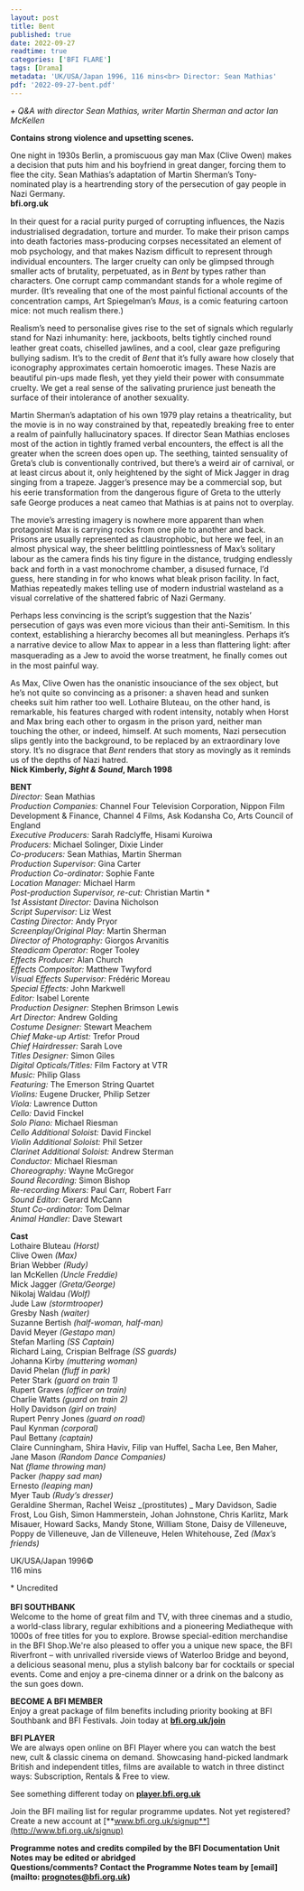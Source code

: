 ```yaml
---
layout: post
title: Bent
published: true
date: 2022-09-27
readtime: true
categories: ['BFI FLARE']
tags: [Drama]
metadata: 'UK/USA/Japan 1996, 116 mins<br> Director: Sean Mathias'
pdf: '2022-09-27-bent.pdf'
---
```


_+ Q&A with director Sean Mathias, writer Martin Sherman and actor Ian McKellen_

**Contains strong violence and upsetting scenes.**

One night in 1930s Berlin, a promiscuous gay man Max (Clive Owen) makes a decision that puts him and his boyfriend in great danger, forcing them to flee the city. Sean Mathias’s adaptation of Martin Sherman’s Tony-nominated play is a heartrending story of the persecution of gay people in Nazi Germany.  
**bfi.org.uk**  

In their quest for a racial purity purged of corrupting inﬂuences, the Nazis industrialised degradation, torture and murder. To make their prison camps into death factories mass-producing corpses necessitated an element of mob psychology, and that makes Nazism difﬁcult to represent through individual encounters. The larger cruelty can only be glimpsed through smaller acts of brutality, perpetuated, as in _Bent_ by types rather than characters. One corrupt camp commandant stands for a whole regime of murder. (It’s revealing that one of the most painful ﬁctional accounts of the concentration camps, Art Spiegelman’s _Maus_, is a comic featuring cartoon mice: not much realism there.)

Realism’s need to personalise gives rise to the set of signals which regularly stand for Nazi inhumanity: here, jackboots, belts tightly cinched round leather great coats, chiselled jawlines, and a cool, clear gaze preﬁguring bullying sadism. It’s to the credit of _Bent_ that it’s fully aware how closely that iconography approximates certain homoerotic images. These Nazis are beautiful pin-ups made ﬂesh, yet they yield their power with consummate cruelty. We get a real sense of the salivating prurience just beneath the surface of their intolerance of another sexuality.

Martin Sherman’s adaptation of his own 1979 play retains a theatricality, but the movie is in no way constrained by that, repeatedly breaking free to enter a realm of painfully hallucinatory spaces. If director Sean Mathias encloses most of the action in tightly framed verbal encounters, the effect is all the greater when the screen does open up. The seething, tainted sensuality of Greta’s club is conventionally contrived, but there’s a weird air of carnival, or at least circus about it, only heightened by the sight of Mick Jagger in drag singing from a trapeze. Jagger’s presence may be a commercial sop, but his eerie transformation from the dangerous ﬁgure of Greta to the utterly safe George produces a neat cameo that Mathias is at pains not to overplay.

The movie’s arresting imagery is nowhere more apparent than when protagonist Max is carrying rocks from one pile to another and back. Prisons are usually represented as claustrophobic, but here we feel, in an almost physical way, the sheer belittling pointlessness of Max’s solitary labour as the camera ﬁnds his tiny ﬁgure in the distance, trudging endlessly back and forth in a vast monochrome chamber, a disused furnace, I’d guess, here standing in for who knows what bleak prison facility. In fact, Mathias repeatedly makes telling use of modern industrial wasteland as a visual correlative of the shattered fabric of Nazi Germany.

Perhaps less convincing is the script’s suggestion that the Nazis’ persecution of gays was even more vicious than their anti-Semitism. In this context, establishing a hierarchy becomes all but meaningless. Perhaps it’s a narrative device to allow Max to appear in a less than ﬂattering light: after masquerading as a Jew to avoid the worse treatment, he ﬁnally comes out in the most painful way.

As Max, Clive Owen has the onanistic insouciance of the sex object, but he’s not quite so convincing as a prisoner: a shaven head and sunken cheeks suit him rather too well. Lothaire Bluteau, on the other hand, is remarkable, his features charged with rodent intensity, notably when Horst and Max bring each other to orgasm in the prison yard, neither man touching the other, or indeed, himself. At such moments, Nazi persecution slips gently into the background, to be replaced by an extraordinary love story. It’s no disgrace that _Bent_ renders that story as movingly as it reminds us of the depths of Nazi hatred.  
**Nick Kimberly, _Sight & Sound_, March 1998**  

**BENT**  
_Director:_ Sean Mathias  
_Production Companies:_ Channel Four Television Corporation, Nippon Film Development & Finance, Channel 4 Films, Ask Kodansha Co, Arts Council of England  
_Executive Producers:_ Sarah Radclyffe, Hisami Kuroiwa  
_Producers:_ Michael Solinger, Dixie Linder  
_Co-producers:_ Sean Mathias, Martin Sherman  
_Production Supervisor:_ Gina Carter  
_Production Co-ordinator:_ Sophie Fante  
_Location Manager:_ Michael Harm  
_Post-production Supervisor, re-cut:_ Christian Martin *  
_1st Assistant Director:_ Davina Nicholson  
_Script Supervisor:_ Liz West  
_Casting Director:_ Andy Pryor  
_Screenplay/Original Play:_ Martin Sherman  
_Director of Photography:_ Giorgos Arvanitis  
_Steadicam Operator:_ Roger Tooley  
_Effects Producer:_ Alan Church  
_Effects Compositor:_ Matthew Twyford  
_Visual Effects Supervisor:_ Frédéric Moreau  
_Special Effects:_ John Markwell  
_Editor:_ Isabel Lorente  
_Production Designer:_ Stephen Brimson Lewis  
_Art Director:_ Andrew Golding  
_Costume Designer:_ Stewart Meachem  
_Chief Make-up Artist:_ Trefor Proud  
_Chief Hairdresser:_ Sarah Love  
_Titles Designer:_ Simon Giles  
_Digital Opticals/Titles:_ Film Factory at VTR  
_Music:_ Philip Glass  
_Featuring:_ The Emerson String Quartet  
_Violins:_ Eugene Drucker, Philip Setzer  
_Viola:_ Lawrence Dutton  
_Cello:_ David Finckel  
_Solo Piano:_ Michael Riesman  
_Cello Additional Soloist:_ David Finckel  
_Violin Additional Soloist:_ Phil Setzer  
_Clarinet Additional Soloist:_ Andrew Sterman  
_Conductor:_ Michael Riesman  
_Choreography:_ Wayne McGregor  
_Sound Recording:_ Simon Bishop  
_Re-recording Mixers:_ Paul Carr, Robert Farr  
_Sound Editor:_ Gerard McCann  
_Stunt Co-ordinator:_ Tom Delmar  
_Animal Handler:_ Dave Stewart  

**Cast**  
Lothaire Bluteau _(Horst)_  
Clive Owen _(Max)_  
Brian Webber _(Rudy)_  
Ian McKellen _(Uncle Freddie)_  
Mick Jagger _(Greta/George)_  
Nikolaj Waldau _(Wolf)_  
Jude Law _(stormtrooper)_  
Gresby Nash _(waiter)_  
Suzanne Bertish _(half-woman, half-man)_  
David Meyer _(Gestapo man)_  
Stefan Marling _(SS Captain)_  
Richard Laing, Crispian Belfrage _(SS guards)_  
Johanna Kirby _(muttering woman)_  
David Phelan _(fluff in park)_  
Peter Stark _(guard on train 1)_  
Rupert Graves _(officer on train)_  
Charlie Watts _(guard on train 2)_  
Holly Davidson _(girl on train)_  
Rupert Penry Jones _(guard on road)_  
Paul Kynman _(corporal)_  
Paul Bettany _(captain)_  
Claire Cunningham, Shira Haviv, Filip van Huffel, Sacha Lee, Ben Maher, Jane Mason _(Random Dance Companies)_  
Nat _(flame throwing man)_  
Packer _(happy sad man)_  
Ernesto _(leaping man)_  
Myer Taub _(Rudy’s dresser)_  
Geraldine Sherman, Rachel Weisz _(prostitutes)  _
Mary Davidson, Sadie Frost, Lou Gish, Simon Hammerstein, Johan Johnstone, Chris Karlitz, Mark Misauer, Howard Sacks, Mandy Stone, William Stone, Daisy de Villeneuve, Poppy de Villeneuve, Jan de Villeneuve, Helen Whitehouse, Zed _(Max’s friends)_  

UK/USA/Japan 1996©  
116 mins  

\* Uncredited  
<br>
**BFI SOUTHBANK**  
Welcome to the home of great film and TV, with three cinemas and a studio, a world-class library, regular exhibitions and a pioneering Mediatheque with 1000s of free titles for you to explore. Browse special-edition merchandise in the BFI Shop.We&#39;re also pleased to offer you a unique new space, the BFI Riverfront – with unrivalled riverside views of Waterloo Bridge and beyond, a delicious seasonal menu, plus a stylish balcony bar for cocktails or special events. Come and enjoy a pre-cinema dinner or a drink on the balcony as the sun goes down.  

**BECOME A BFI MEMBER**  
Enjoy a great package of film benefits including priority booking at BFI Southbank and BFI Festivals. Join today at [**bfi.org.uk/join**](http://www.bfi.org.uk/join)  

**BFI PLAYER**  
 We are always open online on BFI Player where you can watch the best new, cult &amp; classic cinema on demand. Showcasing hand-picked landmark British and independent titles, films are available to watch in three distinct ways: Subscription, Rentals &amp; Free to view.  

See something different today on [**player.bfi.org.uk**](https://player.bfi.org.uk)  

Join the BFI mailing list for regular programme updates. Not yet registered? Create a new account at [**www.bfi.org.uk/signup**](http://www.bfi.org.uk/signup)

**Programme notes and credits compiled by the BFI Documentation Unit  
Notes may be edited or abridged  
Questions/comments? Contact the Programme Notes team by [email](mailto: prognotes@bfi.org.uk)**
